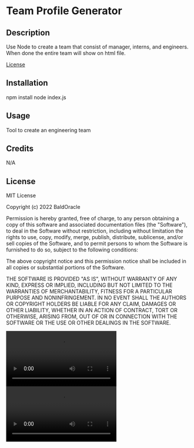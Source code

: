 # Team Profile Generator

## Description

Use Node to create a team that consist of manager, interns, and engineers. When done the entire team will show on html file. 

[License](#License)

## Installation

npm install
node index.js

## Usage

Tool to create an engineering team 

## Credits

N/A


## License

MIT License

Copyright (c) 2022 BaldOracle

Permission is hereby granted, free of charge, to any person obtaining a copy
of this software and associated documentation files (the "Software"), to deal
in the Software without restriction, including without limitation the rights
to use, copy, modify, merge, publish, distribute, sublicense, and/or sell
copies of the Software, and to permit persons to whom the Software is
furnished to do so, subject to the following conditions:

The above copyright notice and this permission notice shall be included in all
copies or substantial portions of the Software.

THE SOFTWARE IS PROVIDED "AS IS", WITHOUT WARRANTY OF ANY KIND, EXPRESS OR
IMPLIED, INCLUDING BUT NOT LIMITED TO THE WARRANTIES OF MERCHANTABILITY,
FITNESS FOR A PARTICULAR PURPOSE AND NONINFRINGEMENT. IN NO EVENT SHALL THE
AUTHORS OR COPYRIGHT HOLDERS BE LIABLE FOR ANY CLAIM, DAMAGES OR OTHER
LIABILITY, WHETHER IN AN ACTION OF CONTRACT, TORT OR OTHERWISE, ARISING FROM,
OUT OF OR IN CONNECTION WITH THE SOFTWARE OR THE USE OR OTHER DEALINGS IN THE
SOFTWARE.

<video src=./Assets\Team-Profile-creator.webm type='video'></video>
![Alt text](assets/Team-Profile-creator.webm)
